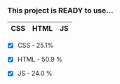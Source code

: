 ### This project is READY to use...

| CSS | HTML | JS |
|---|---|---|

- [X] CSS - 25.1%
- [X] HTML - 50.9 %
- [X] JS - 24.0 %

